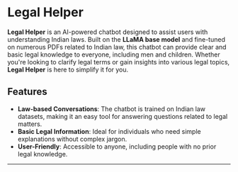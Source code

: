 # Legal Helper

**Legal Helper** is an AI-powered chatbot designed to assist users with understanding Indian laws. Built on the **LLaMA base model** and fine-tuned on numerous PDFs related to Indian law, this chatbot can provide clear and basic legal knowledge to everyone, including men and children. Whether you're looking to clarify legal terms or gain insights into various legal topics, **Legal Helper** is here to simplify it for you.

## Features

- **Law-based Conversations**: The chatbot is trained on Indian law datasets, making it an easy tool for answering questions related to legal matters.
- **Basic Legal Information**: Ideal for individuals who need simple explanations without complex jargon.
- **User-Friendly**: Accessible to anyone, including people with no prior legal knowledge.

---

